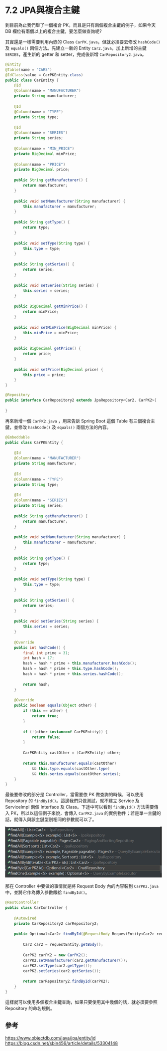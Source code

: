 # 7.2 JPA與複合主鍵

到目前為止我們舉了一個複合 PK，而且是只有兩個複合主鍵的例子，如果今天 DB 欄位有兩個以上的複合主鍵，要怎麼做查詢呢?

其實還是一樣需要利用內嵌的 Class `CarPK.java`，但就必須要去修改 `hashCode()` 及 `equals()` 兩個方法。先建立一新的 Entity `Car2.java`，加上新增的主鍵 `SERIES`，產生新的 getter 和 setter，完成後新增 `CarRepository2.java`。

```java
@Entity
@Table(name = "CARS")
@IdClass(value = CarPKEntity.class)
public class CarEntity {
	@Id
	@Column(name = "MANUFACTURER")
	private String manufacturer;

	@Id
	@Column(name = "TYPE")
	private String type;

	@Id
	@Column(name = "SERIES")
	private String series;

	@Column(name = "MIN_PRICE")
	private BigDecimal minPrice;

	@Column(name = "PRICE")
	private BigDecimal price;

	public String getManufacturer() {
		return manufacturer;
	}

	public void setManufacturer(String manufacturer) {
		this.manufacturer = manufacturer;
	}

	public String getType() {
		return type;
	}

	public void setType(String type) {
		this.type = type;
	}

	public String getSeries() {
		return series;
	}

	public void setSeries(String series) {
		this.series = series;
	}

	public BigDecimal getMinPrice() {
		return minPrice;
	}

	public void setMinPrice(BigDecimal minPrice) {
		this.minPrice = minPrice;
	}

	public BigDecimal getPrice() {
		return price;
	}

	public void setPrice(BigDecimal price) {
		this.price = price;
	}
}
```

```java
@Repository
public interface CarRepository2 extends JpaRepository<Car2, CarPK2>{

}
```

再來新增一個 `CarPK2.java` ，用來告訴 Spring Boot 這個 Table 有三個複合主鍵，並修改 `hashCode()` 及 `equals()` 兩個方法的內容。

```java
@Embeddable
public class CarPKEntity {

    @Id
    @Column(name = "MANUFACTURER")
    private String manufacturer;

    @Id
    @Column(name = "TYPE")
    private String type;

    @Id
    @Column(name = "SERIES")
    private String series;

    public String getManufacturer() {
        return manufacturer;
    }

    public void setManufacturer(String manufacturer) {
        this.manufacturer = manufacturer;
    }

    public String getType() {
        return type;
    }

    public void setType(String type) {
        this.type = type;
    }

    public String getSeries() {
        return series;
    }

    public void setSeries(String series) {
        this.series = series;
    }

    @Override
    public int hashCode() {
        final int prime = 31;
        int hash = 17;
        hash = hash * prime + this.manufacturer.hashCode();
        hash = hash * prime + this.type.hashCode();
        hash = hash * prime + this.series.hashCode();
		
        return hash;
    }

    @Override
    public boolean equals(Object other) {
        if (this == other) {
            return true;
        }

        if (!(other instanceof CarPKEntity)) {
            return false;
        }

        CarPKEntity castOther = (CarPKEntity) other;

        return this.manufacturer.equals(castOther) 
            && this.type.equals(castOther.type) 
            && this.series.equals(castOther.series);
    }
}
```

最後要修改的部分是 Controller，當需要依 PK 做查詢的時候，可以使用 Repository 的 `findById()`。這邊我們只做測試，就不建立 Service 及 ServiceImpl 兩個 Interface 及 Class。下途中可以看到 `findById()` 方法需要傳入 PK，所以以這個例子來說，會傳入 `CarPK2.java` 的實例物件；若是單一主鍵的話，就傳入與該主鍵型別相同的參數就可以了。

![ ](images/7.2-1.png)

那在 Controller 中要做的事情就是將 Request Body 內的內容裝到 `CarPK2.java` 中，並將它作為傳入參數餵給 `findById()`。

```java
@RestController
public class CarController {

    @Autowired
    private CarRepository2 carRepository2;

    public Optional<Car2> findById(@RequestBody RequestEntity<Car2> requestEntity) {

        Car2 car2 = requestEntity.getBody();

        CarPK2 carPK2 = new CarPK2();
        carPK2.setManufacturer(car2.getManufacturer());
        carPK2.setType(car2.getType());
        carPK2.setSeries(car2.getSeries());

        return carRepository2.findById(carPK2);
    }
}
```

這樣就可以使用多個複合主鍵查詢，如果只要使用其中幾個的話，就必須要參照 Repository 的命名規則。
<br/>

## 參考
https://www.objectdb.com/java/jpa/entity/id 
https://blog.csdn.net/sbin456/article/details/53304148 